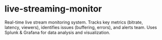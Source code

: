 # live-streaming-monitor
Real-time live stream monitoring system. Tracks key metrics (bitrate, latency, viewers), identifies issues (buffering, errors), and alerts team. Uses Splunk &amp; Grafana for data analysis and visualization. 
